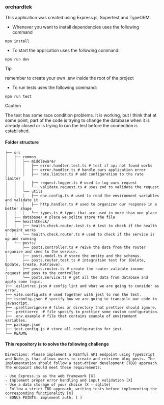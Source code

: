 ### orchardtek

This application was created using Express.js, Supertest and TypeORM:

- Whenever you want to install dependencies uses the following command

`npm install`

- To start the application uses the following command:

`npm run dev`

> [!TIP]
> remember to create your own .env inside the root of the project
 

- To run tests uses the following command:

`npm run test`

> [!CAUTION]
> The test has some race condition problems. It is working, but I think that at some point, part of the code is trying to change the database when it is already closed or is trying to run the test before the connection is established.

#### Folder structure
```
├── src
│   ├── common
│   │   ├── middleware/
│   │   │   ├── error.handler.test.ts # test if api not found works
│   │   │   ├── error.handler.ts # handle ours application error
│   │   │   ├── rate.limiter.ts # add configuration to the rate limiter 
│   │   │   ├── request.logger.ts # used to log ours request
│   │   │   └── validate.request.ts # uses zod to validate the request
│   │   └── utils
│   │   │   ├── env.config.ts # used to read the environment variables and validate it
│   │   │   ├── http.handler.ts # used to organizer our response in a better shape
│   │   │   └── types.ts # types that are used in more than one place
│   ├── database/ # place we sqlite store the file
│   ├── healthCheck/
│   │   ├── health.check.router.test.ts # test to check if the health endpoint works
│   │   └── health.check.router.ts # used to check if the service is up and running
│   └── posts/ 
│       ├── posts.controller.ts # reive the data from the router organize and send to the service.
│       ├── posts.model.ts # store the entity and the schemas.
│       ├── posts.router.test.ts # integration test for (Delete, Update, Create, Retrieve).
│       ├── posts.router.ts # create the router validate income request and pass to the controller.
│       └── posts.service.ts # get all the data from database and apply some logic.
├── .eslintrec.json # config lint and what we are going to consider as error.
├── vite.config.mts # used together with jest to run the test.
├── tsconfig.json # specify how we are going to transpile our code to javascript.
├── .prettierignore # files or directory that prettier should ignore.
├── .prettierrc  # file specify to prettier some custom configuration. 
├── .env.example # file that contains example of environment variables.
├── package.json
├── jest.config.js # store all configuration for jest.
└── README
```


#### This repository is to solve the following challenge
```
Directions: Please implement a RESTful API endpoint using TypeScript and Node.js that allows users to create and retrieve blog posts. The implementation should follow a test-driven development (TDD) approach. The endpoint should meet these requirements:

- Use Express.js as the web framework [X]
- Implement proper error handling and input validation [X]
- Use a data storage of your choice [X - sqlite]
- Follow a strict TDD approach, writing tests before implementing the corresponding functionality [X]
- BONUS POINTS: implement auth. [ ]
```